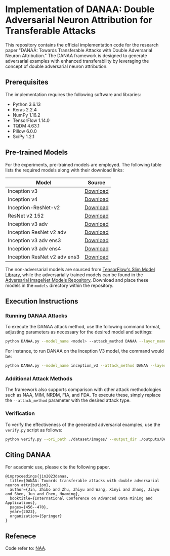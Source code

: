 # Implementation of DANAA: Double Adversarial Neuron Attribution for Transferable Attacks

This repository contains the official implementation code for the research paper "DANAA: Towards Transferable Attacks with Double Adversarial Neuron Attribution." The DANAA framework is designed to generate adversarial examples with enhanced transferability by leveraging the concept of double adversarial neuron attribution.

## Prerequisites

The implementation requires the following software and libraries:

- Python 3.6.13
- Keras 2.2.4
- NumPy 1.16.2
- TensorFlow 1.14.0
- TQDM 4.63.1
- Pillow 6.0.0
- SciPy 1.2.1

## Pre-trained Models

For the experiments, pre-trained models are employed. The following table lists the required models along with their download links:

Model  | Source
------------- | -------------
Inception v3  | [Download](http://download.tensorflow.org/models/inception_v3_2016_08_28.tar.gz)
Inception v4| [Download](http://download.tensorflow.org/models/inception_v4_2016_09_09.tar.gz)
Inception-ResNet-v2  | [Download](http://download.tensorflow.org/models/inception_resnet_v2_2016_08_30.tar.gz)
ResNet v2 152  | [Download](http://download.tensorflow.org/models/resnet_v2_152_2017_04_14.tar.gz)
Inception v3 adv | [Download](http://download.tensorflow.org/models/adv_inception_v3_2017_08_18.tar.gz)
Inception ResNet v2 adv  | [Download](http://download.tensorflow.org/models/adv_inception_resnet_v2_2017_12_18.tar.gz)
Inception v3 adv ens3  | [Download](http://download.tensorflow.org/models/ens3_adv_inception_v3_2017_08_18.tar.gz)
Inception v3 adv ens4  | [Download](http://download.tensorflow.org/models/ens4_adv_inception_v3_2017_08_18.tar.gz)
Inception ResNet v2 adv ens3  | [Download](http://download.tensorflow.org/models/ens_adv_inception_resnet_v2_2017_08_18.tar.gz)|


The non-adversarial models are sourced from [TensorFlow's Slim Model Library](https://github.com/tensorflow/models/tree/master/research/slim), while the adversarially trained models can be found in the [Adversarial ImageNet Models Repository](https://github.com/tensorflow/models/tree/archive/research/adv_imagenet_models). Download and place these models in the `models` directory within the repository.

## Execution Instructions

### Running DANAA Attacks

To execute the DANAA attack method, use the following command format, adjusting parameters as necessary for the desired model and settings:

```bash
python DANAA.py --model_name <model> --attack_method DANAA --layer_name <layer> --ens 30 --output_dir ./outputs/DANAA/ --scale 0.25
```

For instance, to run DANAA on the Inception V3 model, the command would be:

```bash
python DANAA.py --model_name inception_v3 --attack_method DANAA --layer_name InceptionV3/InceptionV3/Mixed_5b/concat --ens 30 --output_dir ./outputs/DANAA/ --scale 0.25
```

### Additional Attack Methods

The framework also supports comparison with other attack methodologies such as NAA, MIM, NRDM, FIA, and FDA. To execute these, simply replace the `--attack_method` parameter with the desired attack type.

### Verification

To verify the effectiveness of the generated adversarial examples, use the `verify.py` script as follows:

```bash
python verify.py --ori_path ./dataset/images/ --output_dir ./outputs/DANAA/
```

## Citing DANAA

For academic use, please cite the following paper. 

```
@inproceedings{jin2023danaa,
  title={DANAA: Towards transferable attacks with double adversarial neuron attribution},
  author={Jin, Zhibo and Zhu, Zhiyu and Wang, Xinyi and Zhang, Jiayu and Shen, Jun and Chen, Huaming},
  booktitle={International Conference on Advanced Data Mining and Applications},
  pages={456--470},
  year={2023},
  organization={Springer}
}
```

## Refenece
Code refer to: [NAA](https://github.com/jpzhang1810/NAA).

